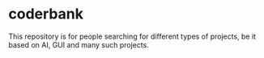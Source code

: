 # coderbank
This repository is for people searching for different types of projects, be it based on AI, GUI and many such projects.
